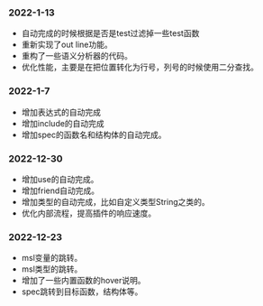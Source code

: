 ### 2022-1-13
* 自动完成的时候根据是否是test过滤掉一些test函数
* 重新实现了out line功能。
* 重构了一些语义分析器的代码。
* 优化性能，主要是在把位置转化为行号，列号的时候使用二分查找。

### 2022-1-7
* 增加表达式的自动完成
* 增加include的自动完成
* 增加spec的函数名和结构体的自动完成。

### 2022-12-30
* 增加use的自动完成。
* 增加friend自动完成。
* 增加类型的自动完成，比如自定义类型String之类的。
* 优化内部流程，提高插件的响应速度。

### 2022-12-23
* msl变量的跳转。
* msl类型的跳转。
* 增加了一些内置函数的hover说明。
* spec跳转到目标函数，结构体等。
